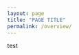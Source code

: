 ```yaml
---
layout: page
title: "PAGE TITLE"
permalink: /overview/
---
```


<link rel="stylesheet" href="/css/style.css">
test

